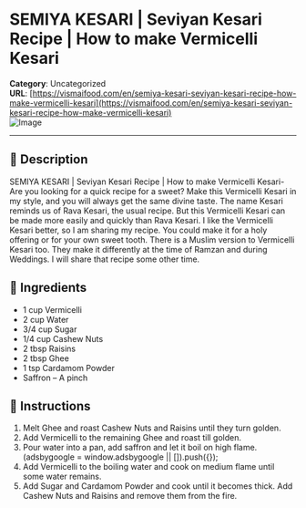 # SEMIYA KESARI | Seviyan Kesari Recipe | How to make Vermicelli Kesari

**Category**: Uncategorized  
**URL**: [https://vismaifood.com/en/semiya-kesari-seviyan-kesari-recipe-how-make-vermicelli-kesari](https://vismaifood.com/en/semiya-kesari-seviyan-kesari-recipe-how-make-vermicelli-kesari)  
![Image](https://vismaifood.com/storage/app/uploads/public/8a8/ef1/b23/thumb__1200_0_0_0_auto.jpg)

---

## 📝 Description
SEMIYA KESARI | Seviyan Kesari Recipe | How to make Vermicelli Kesari- Are you looking for a quick recipe for a sweet? Make this Vermicelli Kesari in my style, and you will always get the same divine taste. The name Kesari reminds us of Rava Kesari, the usual recipe. But this Vermicelli Kesari can be made more easily and quickly than Rava Kesari. I like the Vermicelli Kesari better, so I am sharing my recipe. You could make it for a holy offering or for your own sweet tooth. There is a Muslim version to Vermicelli Kesari too. They make it differently at the time of Ramzan and during Weddings. I will share that recipe some other time.



## 🧂 Ingredients
- 1 cup Vermicelli
- 2 cup Water
- 3/4 cup Sugar
- 1/4 cup Cashew Nuts
- 2 tbsp Raisins
- 2 tbsp Ghee
- 1 tsp Cardamom Powder
- Saffron – A pinch

## 🍳 Instructions
1. Melt Ghee and roast Cashew Nuts and Raisins until they turn golden.
2. Add Vermicelli to the remaining Ghee and roast till golden.
3. Pour water into a pan, add saffron and let it boil on high flame. (adsbygoogle = window.adsbygoogle || []).push({});
4. Add Vermicelli to the boiling water and cook on medium flame until some water remains.
5. Add Sugar and Cardamom Powder and cook until it becomes thick. Add Cashew Nuts and Raisins and remove them from the fire.


